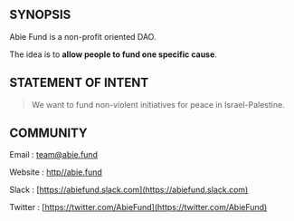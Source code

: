 ## SYNOPSIS

Abie Fund is a non-profit oriented DAO.

The idea is to **allow people to fund one specific cause**.

## STATEMENT OF INTENT

>We want to fund non-violent initiatives for peace in Israel-Palestine.

## COMMUNITY

Email : team@abie.fund

Website : [http//abie.fund](http//abie.fund)

Slack : [https://abiefund.slack.com](https://abiefund.slack.com)

Twitter : [https://twitter.com/AbieFund](https://twitter.com/AbieFund)
